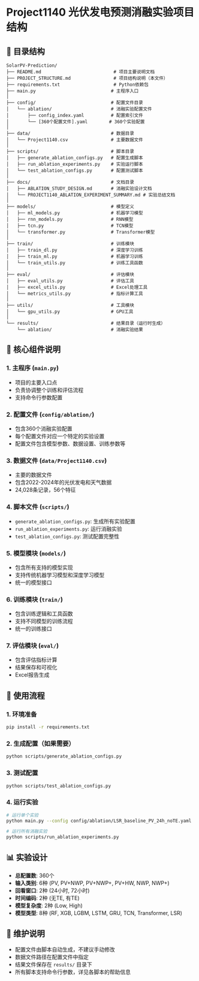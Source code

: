 # Project1140 光伏发电预测消融实验项目结构

## 📁 目录结构

```
SolarPV-Prediction/
├── README.md                           # 项目主要说明文档
├── PROJECT_STRUCTURE.md                # 项目结构说明（本文件）
├── requirements.txt                    # Python依赖包
├── main.py                            # 主程序入口
│
├── config/                            # 配置文件目录
│   └── ablation/                      # 消融实验配置文件
│       ├── config_index.yaml          # 配置索引文件
│       └── [360个配置文件].yaml        # 360个实验配置
│
├── data/                              # 数据目录
│   └── Project1140.csv                # 主要数据文件
│
├── scripts/                           # 脚本目录
│   ├── generate_ablation_configs.py   # 配置生成脚本
│   ├── run_ablation_experiments.py    # 实验运行脚本
│   └── test_ablation_configs.py       # 配置测试脚本
│
├── docs/                              # 文档目录
│   ├── ABLATION_STUDY_DESIGN.md       # 消融实验设计文档
│   └── PROJECT1140_ABLATION_EXPERIMENT_SUMMARY.md # 实验总结文档
│
├── models/                            # 模型定义
│   ├── ml_models.py                   # 机器学习模型
│   ├── rnn_models.py                  # RNN模型
│   ├── tcn.py                         # TCN模型
│   └── transformer.py                 # Transformer模型
│
├── train/                             # 训练模块
│   ├── train_dl.py                    # 深度学习训练
│   ├── train_ml.py                    # 机器学习训练
│   └── train_utils.py                 # 训练工具函数
│
├── eval/                              # 评估模块
│   ├── eval_utils.py                  # 评估工具
│   ├── excel_utils.py                 # Excel处理工具
│   └── metrics_utils.py               # 指标计算工具
│
├── utils/                             # 工具模块
│   └── gpu_utils.py                   # GPU工具
│
└── results/                           # 结果目录（运行时生成）
    └── ablation/                      # 消融实验结果
```

## 🎯 核心组件说明

### 1. 主程序 (`main.py`)
- 项目的主要入口点
- 负责协调整个训练和评估流程
- 支持命令行参数配置

### 2. 配置文件 (`config/ablation/`)
- 包含360个消融实验配置
- 每个配置文件对应一个特定的实验设置
- 配置文件包含模型参数、数据设置、训练参数等

### 3. 数据文件 (`data/Project1140.csv`)
- 主要的数据文件
- 包含2022-2024年的光伏发电和天气数据
- 24,028条记录，56个特征

### 4. 脚本文件 (`scripts/`)
- `generate_ablation_configs.py`: 生成所有实验配置
- `run_ablation_experiments.py`: 运行消融实验
- `test_ablation_configs.py`: 测试配置完整性

### 5. 模型模块 (`models/`)
- 包含所有支持的模型实现
- 支持传统机器学习模型和深度学习模型
- 统一的模型接口

### 6. 训练模块 (`train/`)
- 包含训练逻辑和工具函数
- 支持不同模型的训练流程
- 统一的训练接口

### 7. 评估模块 (`eval/`)
- 包含评估指标计算
- 结果保存和可视化
- Excel报告生成

## 🚀 使用流程

### 1. 环境准备
```bash
pip install -r requirements.txt
```

### 2. 生成配置（如果需要）
```bash
python scripts/generate_ablation_configs.py
```

### 3. 测试配置
```bash
python scripts/test_ablation_configs.py
```

### 4. 运行实验
```bash
# 运行单个实验
python main.py --config config/ablation/LSR_baseline_PV_24h_noTE.yaml

# 运行所有消融实验
python scripts/run_ablation_experiments.py
```

## 📊 实验设计

- **总配置数**: 360个
- **输入类别**: 6种 (PV, PV+NWP, PV+NWP+, PV+HW, NWP, NWP+)
- **回看窗口**: 2种 (24小时, 72小时)
- **时间编码**: 2种 (无TE, 有TE)
- **模型复杂度**: 2种 (Low, High)
- **模型类型**: 8种 (RF, XGB, LGBM, LSTM, GRU, TCN, Transformer, LSR)

## 🔧 维护说明

- 配置文件由脚本自动生成，不建议手动修改
- 数据文件路径在配置文件中指定
- 结果文件保存在 `results/` 目录下
- 所有脚本支持命令行参数，详见各脚本的帮助信息

